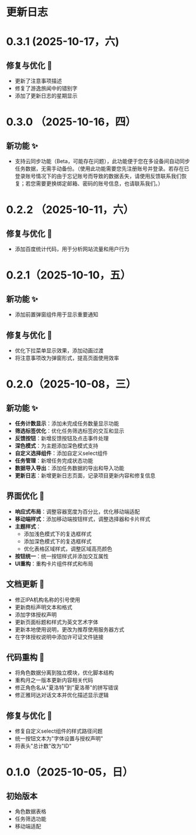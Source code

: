 # 更新日志
# 0.3.1  (2025-10-17，六)
## 修复与优化 🔧
- 更新了注意事项描述
- 修复了游逸旅闻中的错别字
- 添加了更新日志的星期显示

# 0.3.0 （2025-10-16，四）
## 新功能 ✨
- 支持云同步功能（Beta，可能存在问题），此功能便于您在多设备间自动同步任务数据，无需手动备份。（使用此功能需要您先注册账号并登录。若存在已登录账号情况下的由于忘记账号而导致的数据丢失，请使用反馈联系我们恢复；若您需要更换绑定邮箱、密码的账号信息，也请联系我们。）

# 0.2.2 （2025-10-11，六）
## 修复与优化 🔧
- 添加百度统计代码，用于分析网站流量和用户行为

# 0.2.1（2025-10-10，五）
## 新功能 ✨
- 添加前置弹窗组件用于显示重要通知

## 修复与优化 🔧
- 优化下拉菜单显示效果，添加动画过渡
- 将注意事项改为弹窗形式，提高页面使用效率

# 0.2.0（2025-10-08，三）
## 新功能 ✨
- **任务计数显示**：添加未完成任务数量显示功能
- **筛选标签优化**：优化任务筛选标签的交互和显示
- **反馈按钮**：新增反馈按钮及点击事件处理
- **深色模式**：为主题添加深色模式支持
- **自定义选择组件**：添加自定义select组件
- **任务管理**：新增任务完成状态功能
- **数据导入导出**：添加任务数据的导出和导入功能
- **更新日志**：新增更新日志页面，记录项目更新内容和修复信息

## 界面优化 🎨
- **响应式布局**：调整容器宽度为百分比，优化移动端适配
- **移动端样式**：添加移动端按钮样式，调整选择器和卡片样式
- **主题样式**：
  - 添加浅色模式下的复选框样式
  - 添加深色模式下的复选框样式
  - 优化表格区域样式，调整区域高亮颜色
- **按钮统一**：统一按钮样式并添加交互属性
- **UI重构**：重构卡片组件样式和布局

## 文档更新 📝
- 修正IPA机构名称的引号使用
- 更新商标声明文本和格式
- 添加字体授权声明
- 更新页面标题和样式为英文艺术字体
- 更新本地使用说明，更改为推荐使用服务器方式
- 在字体授权说明中添加许可证文件链接

## 代码重构 🔧
- 将角色数据分离到独立模块，优化脚本结构
- 重构月之一版本更新内容相关代码
- 修正角色名从"夏洛特"到"夏洛蒂"的拼写错误
- 修正雅珂达对话文本并优化描述显示逻辑

## 修复与优化 🔧
- 修复自定义select组件的样式路径问题
- 统一按钮文本为"字体设置与授权声明"
- 将表头"总计数"改为"ID"

# 0.1.0（2025-10-05，日）
## 初始版本
- 角色数据表格
- 任务筛选功能
- 移动端适配